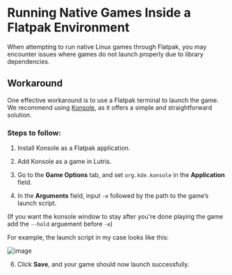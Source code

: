 # Running Native Games Inside a Flatpak Environment

When attempting to run native Linux games through Flatpak, you may encounter issues where games do not launch properly due to library dependencies.

## Workaround

One effective workaround is to use a Flatpak terminal to launch the game. We recommend using [Konsole](https://flathub.org/apps/org.kde.konsole), as it offers a simple and straightforward solution.

### Steps to follow:

1. Install Konsole as a Flatpak application.

2. Add Konsole as a game in Lutris.

3. Go to the **Game Options** tab, and set `org.kde.konsole` in the **Application** field.

4. In the **Arguments** field, input `-e` followed by the path to the game’s launch script.

(If you want the konsole window to stay after you're done playing the game add the `--hold` arguement before `-e`)

   For example, the launch script in my case looks like this:

   ![image](https://github.com/user-attachments/assets/8cee160b-875b-4565-b07b-83ad41afe382)

6. Click **Save**, and your game should now launch successfully.

<!--
(Not sure about this part)
# Info about game folders

Your game might not launch if its in a folder that contains a space,comma,exclamation mark, and stuff of that nature.
/mnt/8073657c-f7f3-4c5d-bb7e-48e43b904ec0/Games/Alien/run.sh ✅
/mnt/8073657c-f7f3-4c5d-bb7e-48e43b904ec0/Games/Alien/Alien - Isolation Collection/run.sh ❌
-->
